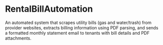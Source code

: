 # RentalBillAutomation
An automated system that scrapes utility bills (gas and water/trash) from provider websites, extracts billing information using PDF parsing, and sends a formatted monthly statement email to tenants with bill details and PDF attachments.
